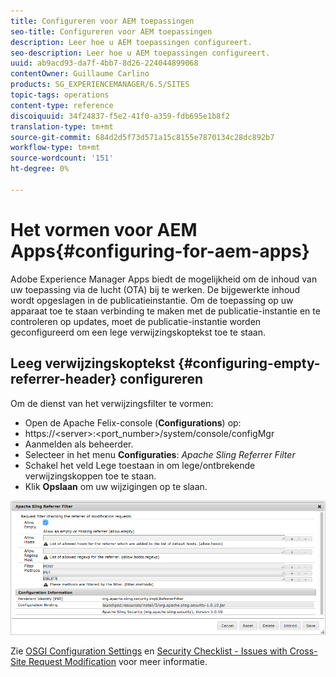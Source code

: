 ```yaml
---
title: Configureren voor AEM toepassingen
seo-title: Configureren voor AEM toepassingen
description: Leer hoe u AEM toepassingen configureert.
seo-description: Leer hoe u AEM toepassingen configureert.
uuid: ab9acd93-da7f-4bb7-8d26-224044899068
contentOwner: Guillaume Carlino
products: SG_EXPERIENCEMANAGER/6.5/SITES
topic-tags: operations
content-type: reference
discoiquuid: 34f24837-f5e2-41f0-a359-fdb695e1b8f2
translation-type: tm+mt
source-git-commit: 684d2d5f73d571a15c8155e7870134c28dc892b7
workflow-type: tm+mt
source-wordcount: '151'
ht-degree: 0%

---
```



# Het vormen voor AEM Apps{#configuring-for-aem-apps}

Adobe Experience Manager Apps biedt de mogelijkheid om de inhoud van uw toepassing via de lucht (OTA) bij te werken. De bijgewerkte inhoud wordt opgeslagen in de publicatieinstantie. Om de toepassing op uw apparaat toe te staan verbinding te maken met de publicatie-instantie en te controleren op updates, moet de publicatie-instantie worden geconfigureerd om een lege verwijzingskoptekst toe te staan.

## Leeg verwijzingskoptekst {#configuring-empty-referrer-header} configureren

Om de dienst van het verwijzingsfilter te vormen:

* Open de Apache Felix-console (**Configurations**) op:
* https://&lt;server>:&lt;port_number>/system/console/configMgr
* Aanmelden als beheerder.
* Selecteer in het menu **Configuraties**: *Apache Sling Referrer Filter*
* Schakel het veld Lege toestaan in om lege/ontbrekende verwijzingskoppen toe te staan.
* Klik **Opslaan** om uw wijzigingen op te slaan.

![chlimage_1-58](assets/chlimage_1-58a.png)

Zie [OSGI Configuration Settings](/help/sites-deploying/osgi-configuration-settings.md) en [Security Checklist - Issues with Cross-Site Request Modification](/help/sites-administering/security-checklist.md#protect-against-cross-site-request-forgery) voor meer informatie.
